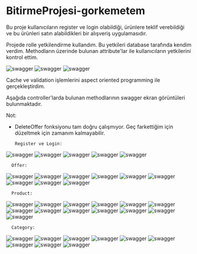 # BitirmeProjesi-gorkemetem
Bu proje kullanıcıların register ve login olabildiği, ürünlere teklif verebildiği ve bu ürünleri satın alabildikleri bir alışveriş uygulamasıdır.

Projede rolle yetkilendirme kullandım. Bu yetkileri database tarafında kendim verdim. Methodların üzerinde bulunan
attribute'lar ile kullanıcıların yetkilerini kontrol ettim.

![swagger](ScreenShots/UsersInDatabase.PNG)
![swagger](ScreenShots/UserOperationClaims.PNG)
![swagger](ScreenShots/OperationClaim2.PNG)

Cache ve validation işlemlerini aspect oriented programming ile gerçekleştirdim.

Aşağıda controller'larda bulunan methodlarının swagger ekran görüntüleri bulunmaktadır.

Not:
- DeleteOffer fonksiyonu tam doğru çalışmıyor. Geç farkettiğim için düzeltmek için zamanım kalmayabilir. 

      Register ve Login:
   
![swagger](ScreenShots/Register1.PNG)
![swagger](ScreenShots/Register2.PNG)
![swagger](ScreenShots/Login1.PNG)
![swagger](ScreenShots/Login2.PNG)
![swagger](ScreenShots/Authorize.PNG)

      Offer:
   
![swagger](ScreenShots/OfferPost1.PNG)
![swagger](ScreenShots/OfferPost2.PNG)
![swagger](ScreenShots/OfferPostPercentage1.PNG)
![swagger](ScreenShots/OfferPostPercentage2.PNG)
![swagger](ScreenShots/OfferGetByUserId1.PNG)
![swagger](ScreenShots/OfferGetByUserId2.PNG)
![swagger](ScreenShots/OfferGetAll.PNG)
![swagger](ScreenShots/OfferDelete1.PNG)
![swagger](ScreenShots/OfferDelete2.PNG)

      Product:
   
![swagger](ScreenShots/ProductPost1.PNG)
![swagger](ScreenShots/ProductPost2.PNG)
![swagger](ScreenShots/ProductPut1.PNG)
![swagger](ScreenShots/ProductPut2.PNG)
![swagger](ScreenShots/ProductGetAll.PNG)
![swagger](ScreenShots/ProductGetById1.PNG)
![swagger](ScreenShots/ProductGetById2.PNG)
![swagger](ScreenShots/ProductGetByCategoryId.PNG)
![swagger](ScreenShots/ProductGetByCategoryId2.PNG)
![swagger](ScreenShots/ProductBuy1.PNG)
![swagger](ScreenShots/ProductBuy2.PNG)
![swagger](ScreenShots/ProductDelete1.PNG)
![swagger](ScreenShots/ProductDelete2.PNG)

      Category:
   
![swagger](ScreenShots/CategoryPost1.PNG)
![swagger](ScreenShots/CategoryPost2.PNG)
![swagger](ScreenShots/CategoryPut1.PNG)
![swagger](ScreenShots/CategoryPut2.PNG)
![swagger](ScreenShots/CategoryGetAll.PNG)
![swagger](ScreenShots/CategoryGetById1.PNG)
![swagger](ScreenShots/CategoryGetById2.PNG)
![swagger](ScreenShots/CategoryDelete1.PNG)
![swagger](ScreenShots/CategoryDelete2.PNG)
